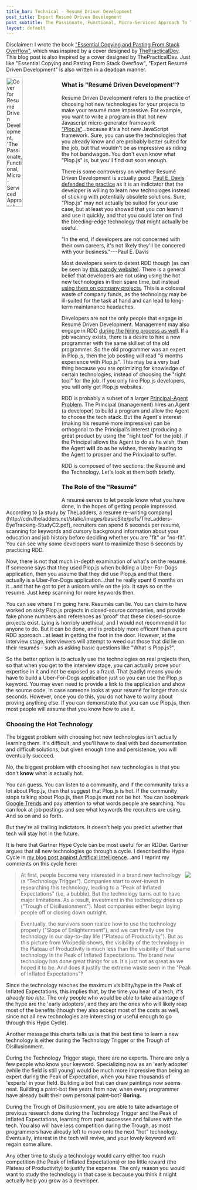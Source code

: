 ```yaml
---
title_bar: Technical - Resumé Driven Development
post_title: Expert Resumé Driven Development
post_subtitle: The Passionate, Functional, Micro-Serviced Approach To The Job Hunt
layout: default
---
```

Disclaimer: I wrote the book ["Essential Copying and Pasting From Stack Overflow"](https://tra38.gitbooks.io/essential-copying-and-pasting-from-stack-overflow/content/), which was inspired by a cover designed by [ThePracticalDev](https://twitter.com/thepracticaldev?lang=en). This blog post is also inspired by a cover designed by ThePracticalDev. Just like "Essential Copying and Pasting From Stack Overflow", "Expert Resumé Driven Development" is also written in a deadpan manner.

<img style="float: left; height: 30%; width: 30%" src="http://i.imgur.com/DQcks8u.jpg" alt="Cover for Resumé Driven Development, 'The Passionate, Functional, Micro-Serviced Approach"><h3>What is "Resumé Driven Development"?</h3>

Resumé Driven Development refers to the practice of choosing hot new technologies for your projects to make your resumé more impressive. For example, you want to write a program in that hot new Javascript micro-generator framework ["Plop.js"](https://github.com/amwmedia/plop)...because it's a hot new JavaScript framework. Sure, you can use the technologies that you already know and are probably better suited for the job, but that wouldn't be as impressive as riding the hot bandwagon. You don't even know what "Plop.js" is, but you'll find out soon enough.

There is some controversy on whether Resumé Driven Development is actually good. [Paul E. Davis defended the practice](http://willcode4beer.com/opinion.jsp?set=in_favor_of_rdd) as it is an indictator that the developer is willing to learn new technologes instead of sticking with potentially obsolete solutions. Sure, "Plop.js" may not actually be suited for your use case, but at least you showed that you *can* learn it and use it quickly, and that you could later on find the bleeding-edge technology that might actually be useful.

"In the end, if developers are not concerned with their own careers, it's not likely they'll be concered with your business."---Paul E. Davis

Most developers seem to detest RDD though (as can be seen by [this parody website](http://rdd.io)). There is a general belief that developers are not using using the hot new technologies in their spare time, but instead [using them on company projects](http://www.healthcareguy.com/2007/01/19/resume-driven-development-rdd/). This is a colossal waste of company funds, as the technology may be ill-suited for the task at hand and can lead to long-term maintanance headaches.

Developers are not the only people that engage in Resumé Driven Development. Management may also engage in RDD [during the hiring process as well](http://radar.oreilly.com/2014/10/resume-driven-development.html). If a job vacancy exists, there is a desire to hire a new programmer with the same skillset of the old programmer. So the old programmer was an expert in Plop.js, then the job posting will read "6 months  experience with Plop.js". This may be a very bad thing because you are optimizing for knowledge of certain technologies, instead of choosing the "right tool" for the job. If you only hire Plop.js developers, you will only get Plop.js websites.

RDD is probably a subset of a larger [Principal-Agent Problem](https://en.wikipedia.org/wiki/Principal–agent_problem). The Principal (management) hires an Agent (a developer) to build a program and allow the Agent to choose the tech stack. But the Agent's interest (making his resumé more impressive) can be orthogonal to the Principal's interest (producing a great product by using the "right tool" for the job). If the Principal allows the Agent to do as he wish, then the Agent **will** do as he wishes, thereby leading to the Agent to prosper and the Principal to suffer.

RDD is composed of two sections: the Resumé and the Technology. Let's look at them both briefly.

<h3>The Role of the "Resumé"</h3>
A resumé serves to let people know what you have done, in the hopes of getting people impressed. According to [a study by TheLadders, a resume re-writing company](http://cdn.theladders.net/static/images/basicSite/pdfs/TheLadders-EyeTracking-StudyC2.pdf), recruiters can spend 6 seconds per  resumé, scanning for keywords and cursory background information about your education and job history before deciding whether you are "fit" or "no-fit". You can see why some developers want to maximize those 6 seconds by practicing RDD.

Now, there is not that much in-depth examination of what's on the resumé. If someone says that they used Plop.js when building a Uber-For-Dogs application, then you assume that they did use Plop.js and that there actually is a Uber-For-Dogs application...that he really spent 6 months on it...and that he got to pet a unicorn while on the job. It says so on the resumé. Just keep scanning for more keywords then.

You can see where I'm going here. Resumés can lie. You can claim to have worked on sixty Plop.js projects in closed-source companies, and provide fake phone numbers and references as 'proof' that these closed-source projects exist. Lying is horribly unethical, and I would not recommend it for anyone to do. But it can be done, and is probably more efficent than a pure RDD approach...at least in getting the foot in the door. However, at the interview stage, interviewers will attempt to weed out those that did lie on their resumés - such as asking basic questions like "What is Plop.js?".

So the better option is to actually use the technologies on real projects then, so that when you get to the interview stage, you can actually prove your expertise in it and not be exposed as a fraud. That (sadly) means you do have to build a Uber-For-Dogs application just so you can use the Plop.js keyword. You may even need to provide a link to the application and show the source code, in case someone looks at your resumé for longer than six seconds. However, once you do this, you do not have to worry about proving anything else. If you can demonstrate that you can use Plop.js, then most people will assume that you know how to use it.

<h3>Choosing the Hot Technology</h3>

The biggest problem with choosing hot new technologies isn't actually learning them. It's difficult, and you'll have to deal with bad documentation and difficult solutions, but given enough time and persistence, you will eventually succeed.

No, the biggest problem with choosing hot new technologies is that you don't **know** what is actually hot.

You can guess. You can listen to a community, and if the community talks a lot about Plop.js, then that suggest that Plop.js is hot. If the community stops talking about Plop.js, then Plop.js must not be hot. You can bookmark [Google Trends](https://www.google.com/trends/) and pay attention to what words people are searching. You can look at job postings and see what keywords the recruiters are using. And so on and so forth.

But they're all trailing indictators. It doesn't help you predict whether that tech will stay hot in the future.

It is here that Gartner Hype Cycle can be most useful for an RDDer. Gartner argues that all new technologies go through a cycle. I described the Hype Cycle in [my blog post against Artifical Intelligence](http://tra38.github.io/blog/ai3.html)...and I reprint my comments on this cycle here:

<img style="float: right;" src="https://upload.wikimedia.org/wikipedia/commons/thumb/9/94/Gartner_Hype_Cycle.svg/559px-Gartner_Hype_Cycle.svg.png" >

>At first, people become very interested in a brand new technology (a "Technology Trigger"). Companies start to over-invest in researching this technology, leading to a "Peak of Inflated Expectations" (i.e, a bubble). But the technology turns out to have major limitations. As a result, investment in the technology dries up ("Trough of Disillusionment"). Most companies either begin laying people off or closing down outright.

>Eventually, the survivors soon realize how to use the technology properly ("Slope of Enlightenment"), and we can finally use the technology in our day-to-day life ("Plateau of Productivity"). But as this picture from Wikipedia shows, the visibility of the technology in the Plateau of Productivity is much less than the visibility of that same technology in the Peak of Inflated Expectations. The brand new technology has done great things for us. It's just not as great as we hoped it to be. And does it justify the extreme waste seen in the "Peak of Inflated Expectations"?

Since the technology reaches the maximum visibility/hype in the Peak of Inflated Expectations, this implies that, by the time you hear of a tech, *it's already too late*. The only people who would be able to take advantage of the hype are the 'early adopters', and they are the ones who will likely reap most of the benefits (though they also accept most of the costs as well, since not all new technologies are interesting or useful enough to go through this Hype Cycle).

Another message this charts tells us is that the best time to learn a new technology is either during the Technology Trigger or the Trough of Disillusionment.

During the Technology Trigger stage, there are no experts. There are only a few people who know your keyword. Specializing now as an 'early adopter' (while the field is still young) would be much more impressive than being an expert during the Peak of Expectation, when you have thousands of 'experts' in your field. Building a bot that can draw paintings now seems neat. Building a paint-bot five years from now, when every programmer have already built their own personal paint-bot? **Boring.**

During the Trough of Disillusionment, you are able to take advantage of previous research done during the Technology Trigger and the Peak of Inflated Expectations, learning from past successes and failures with the tech. You also will have less competition during the Trough, as most programmers have already left to move onto the next "hot" technology. Eventually, interest in the tech will revive, and your lovely keyword will regain some allure.

Any other time to study a technology would carry either too much competition (the Peak of Inflated Expectations) or too little reward (the Plateau of Productivity) to justify the expense. The only reason you would want to study the technology in that case is because you think it might actually help you grow as a developer.

<!-- Now, if you are not dealing with recruiters but instead cold-calling or networking with companies directly, then it is possible that a company will probably do more in-depth research on you before deciding "fit"/"no-fit". This may seem good (more than 6 seconds' attention) but it also means that your resumé itself might play a lesser role in the deciding process (lessening the need for RDD). Instead, your Side Projects and GitHub Open Source contributions might play a larger role (though you can also highlight that on your resumé). -->